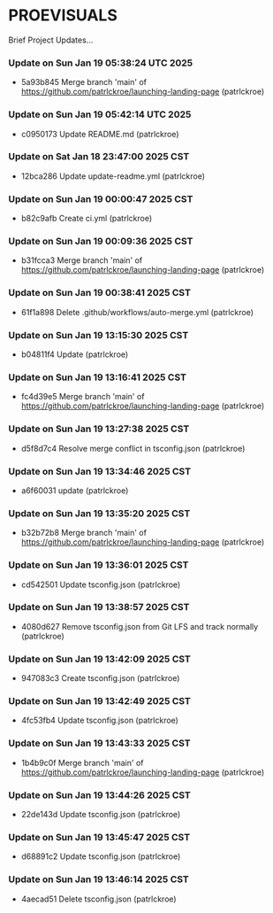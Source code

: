 # PROEVISUALS

Brief Project Updates...

### Update on Sun Jan 19 05:38:24 UTC 2025
- 5a93b845 Merge branch 'main' of https://github.com/patrlckroe/launching-landing-page (patrlckroe)

### Update on Sun Jan 19 05:42:14 UTC 2025
- c0950173 Update README.md (patrlckroe)
### Update on Sat Jan 18 23:47:00 2025 CST
- 12bca286 Update update-readme.yml (patrlckroe)
### Update on Sun Jan 19 00:00:47 2025 CST
- b82c9afb Create ci.yml (patrlckroe)
### Update on Sun Jan 19 00:09:36 2025 CST
- b31fcca3 Merge branch 'main' of https://github.com/patrlckroe/launching-landing-page (patrlckroe)
### Update on Sun Jan 19 00:38:41 2025 CST
- 61f1a898 Delete .github/workflows/auto-merge.yml (patrlckroe)
### Update on Sun Jan 19 13:15:30 2025 CST
- b04811f4 Update (patrlckroe)
### Update on Sun Jan 19 13:16:41 2025 CST
- fc4d39e5 Merge branch 'main' of https://github.com/patrlckroe/launching-landing-page (patrlckroe)
### Update on Sun Jan 19 13:27:38 2025 CST
- d5f8d7c4 Resolve merge conflict in tsconfig.json (patrlckroe)
### Update on Sun Jan 19 13:34:46 2025 CST
- a6f60031 update (patrlckroe)
### Update on Sun Jan 19 13:35:20 2025 CST
- b32b72b8 Merge branch 'main' of https://github.com/patrlckroe/launching-landing-page (patrlckroe)
### Update on Sun Jan 19 13:36:01 2025 CST
- cd542501 Update tsconfig.json (patrlckroe)
### Update on Sun Jan 19 13:38:57 2025 CST
- 4080d627 Remove tsconfig.json from Git LFS and track normally (patrlckroe)
### Update on Sun Jan 19 13:42:09 2025 CST
- 947083c3 Create tsconfig.json (patrlckroe)
### Update on Sun Jan 19 13:42:49 2025 CST
- 4fc53fb4 Update tsconfig.json (patrlckroe)
### Update on Sun Jan 19 13:43:33 2025 CST
- 1b4b9c0f Merge branch 'main' of https://github.com/patrlckroe/launching-landing-page (patrlckroe)
### Update on Sun Jan 19 13:44:26 2025 CST
- 22de143d Update tsconfig.json (patrlckroe)
### Update on Sun Jan 19 13:45:47 2025 CST
- d68891c2 Update tsconfig.json (patrlckroe)
### Update on Sun Jan 19 13:46:14 2025 CST
- 4aecad51 Delete tsconfig.json (patrlckroe)